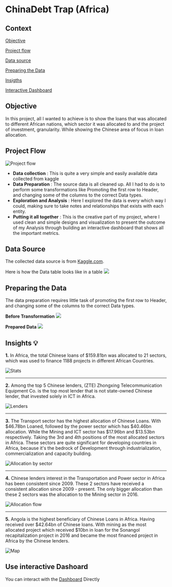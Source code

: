 # ChinaDebt Trap (Africa)

## Context
[Objective](https://github.com/Driplytics/China-Debt-Trap-Africa-/blob/main/README.md#objective)

[Project flow](https://github.com/Driplytics/China-Debt-Trap-Africa-/blob/main/README.md#project-flow)

[Data source](https://github.com/Driplytics/China-Debt-Trap-Africa-/blob/main/README.md#data-source)

[Preparing the Data](https://github.com/Driplytics/China-Debt-Trap-Africa-/blob/main/README.md#preparing-the-data)

[Insigths](https://github.com/Driplytics/China-Debt-Trap-Africa-/blob/main/README.md#insights-bulb)

[Interactive Dashboard](https://github.com/Driplytics/China-Debt-Trap-Africa-/blob/main/README.md#use-interactive-dashoard)


## Objective
 In this project, all I wanted to achieve is to show the loans that was allocated to different African nations, which sector it was allocated to and the project of investment,  granularity. While showing the Chinese area of focus in loan allocation.
 
 ## Project Flow
 ![Project flow](https://github.com/Driplytics/China-Debt-Trap-Africa-/blob/main/China%20DebtArtboard%201Project%20flow.png)
 + **Data collection** : This is quite a very simple and easily available data collected from kaggle
 + **Data Preparation** : The source data is all cleaned up. All I had to do is to perform some transformations like Promoting the first row to Header, and changing some of the columns to the correct Data types.
 + **Exploration and Analysis** : Here I explored the data is every which way I could, making sure to take notes and relationships that exists with each entity. 
 + **Putting it all together** : This is the creative part of my project, where I used clean and simple designs and visualization to present the outcome of my Analysis through building an interactive dashboard that shows all the important metrics. 
 
 ## Data Source 
 The collected data source is from [Kaggle.com](https://www.kaggle.com/datasets/ramjasmaurya/chinese-debt-trap).
 
 Here is how the Data table looks like in a table
 ![](https://github.com/Driplytics/China-Debt-Trap-Africa-/blob/main/Original%20Data.png)
 
 ## Preparing the Data
 The data preparation requires little task of promoting the first row to Header, and changing some of the columns to the correct Data types.
 
 **Before Transformation**
 ![](https://github.com/Driplytics/China-Debt-Trap-Africa-/blob/main/Original%20Data%20(2).png)
 
 **Prepared Data**
 ![](https://github.com/Driplytics/China-Debt-Trap-Africa-/blob/main/Cleaned%20Data.png)
 
 
 ## Insights :bulb: 
  **1.**
  In Africa, the total Chinese loans of $159.81bn was allocated to 21 sectors, which was used to finance 1188 projects in different African Countries.

   ![Stats](https://github.com/Driplytics/China-Debt-Trap-Africa-/blob/main/Key%20Stats.png)
   
  ---
  **2.**
 Among the top 5 Chinese lenders, (ZTE) Zhongxing Telecommunication Equipment Co. is the top most lender that is not state-owned Chinese lender, that invested solely in ICT in Africa.
 
   ![Lenders](https://github.com/Driplytics/China-Debt-Trap-Africa-/blob/main/ZTE%20lender.png)
   
  ---  
       
         
 **3.** 
 The Transport sector has the highest allocation of Chinese Loans. With $46.78bn Loaned, followed by the power sector which has $40.46bn allocation. While the Mining and ICT sector has $17.96bn and $13.53bn respectively. Taking the 3rd and 4th positions of the most allocated sectors in Africa. These sectors are quite significant for developing countries in Africa, because it's the bedrock of Development through industrialization, commercialization and capacity building. 

   ![Allocation by sector](https://github.com/Driplytics/China-Debt-Trap-Africa-/blob/main/Sector%20allocation.png)
 
    
---      
 **4.** 
 Chinese lenders interest in the Transportation and Power sector in Africa has been consistent since 2009. These 2 sectors have received a consistent allocation since 2009 - present. The only bigger allocation than these 2 sectors was the allocation to the Mining sector in 2016.
 
 ![Allocation flow](https://github.com/Driplytics/China-Debt-Trap-Africa-/blob/main/Flow%20of%20Allocation%20.png)
  
   ---

 **5.** 
 Angola is the highest beneficiary of Chinese Loans in Africa. Having received over $42.64bn of Chinese loans. With  mining as the most allocated project which received $10bn in loan for the Sonangol recapitalization project in 2016 and became the most financed project in Africa by the Chinese lenders.
 
   ![Map](https://github.com/Driplytics/China-Debt-Trap-Africa-/blob/main/Map.png)
   
   
## Use interactive Dashoard   
You can interact with the [Dashboard](https://app.powerbi.com/view?r=eyJrIjoiZWY4NzdjYjMtOGQ1NC00NGU2LTk2OTktMmRjYjNhYjIxY2EyIiwidCI6Ijk4ZWE2YjRiLWUwYjEtNGUwNi1hMDUxLTlhYzEwNWI0NTkzNCJ9&embedImagePlaceholder=true)  Directly
